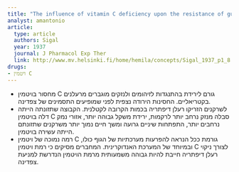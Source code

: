 ```yaml
---
title: "The influence of vitamin C deficiency upon the resistance of guinea pigs to diphtheria toxin glucose tolerance"
analyst: amantonio
article:
  type: article
  authors: Sigal
  year: 1937
  journal: J Pharmacol Exp Ther
  link: http://www.mv.helsinki.fi/home/hemila/concepts/Sigal_1937_p1_8.pdf
drugs:
- ויטמין C
---
```


- מחסור בויטמין C גורם לירידת בהתנגדות לזיהומים ולנזקים מוגברים מרעלנים בקטריאליים. החסינות הירודה נצפית לפני שמופיעים התסמינים של צפדינה.
- לשרקנים הזריקו רעלן דיפתריה בכמות הקרובה לקטלנית. הקבוצה שתזונתה הייתה דלה בויטמין C סבלה מנזק נרחב יותר לרקמות, ירידת משקל גבוהה יותר, אזורי נמק נרחבים יותר, התפתחות שיניים גרועה ומשך חיים נמוך יותר משרקנים שתזונתם הייתה עשירה בויטמין.
- רמה נמוכה של ויטמין C גורמת ככל הנראה להפרעות מערכתיות של הגוף כולו, ובמיוחד של המערכת האנדוקרינית. המחברים מסיקים כי רמת ויטמין C לצורך ניקוי רעלן דיפתריה חייבת להיות גבוהה משמעותית מרמת הויטמין הנדרשת למניעת צפדינה.
